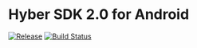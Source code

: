 # Hyber SDK 2.0 for Android
[![Release][release-svg]][release-link]
[![Build Status][jenkins-build-status-svg]][jenkins-build-status-link]

[release-svg]: http://github-release-version.herokuapp.com/github/Incuube/Hyber-SDK-Android/release.svg?style=flat
[release-link]: https://github.com/Incuube/Hyber-SDK-Android/releases/latest

[jenkins-build-status-svg]: http://185.46.89.20:8080/job/Hyber-SDK-Android%20Pipeline/job/add-simple-jenkinsfile/badge/icon
[jenkins-build-status-link]: http://185.46.89.20:8080/job/Hyber-SDK-Android%20Pipeline/job/add-simple-jenkinsfile/
